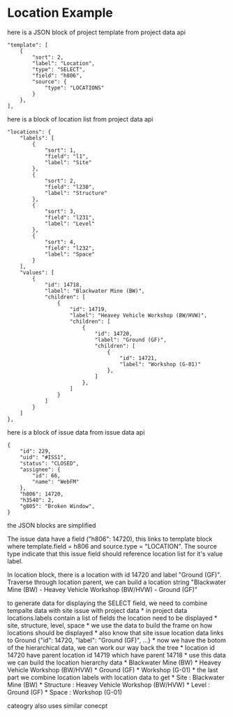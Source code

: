 Location Example
================

here is a JSON block of project template from project data api

    "template": [
        {
            "sort": 2,
            "label": "Location",
            "type": "SELECT",
            "field": "h806",
            "source": {
                "type": "LOCATIONS"
            }
        },
    ],

here is a block of location list from project data api

    "locations": {
        "labels": [
            {
                "sort": 1,
                "field": "l1",
                "label": "Site"
            },
            {
                "sort": 2,
                "field": "l230",
                "label": "Structure"
            },
            {
                "sort": 3,
                "field": "l231",
                "label": "Level"
            },
            {
                "sort": 4,
                "field": "l232",
                "label": "Space"
            }
        ],
        "values": [
            {
                "id": 14718,
                "label": "Blackwater Mine (BW)",
                "children": [
                    {
                        "id": 14719,
                        "label": "Heavey Vehicle Workshop (BW/HVW)",
                        "children": [
                            {
                                "id": 14720,
                                "label": "Ground (GF)",
                                "children": [
                                    {
                                        "id": 14721,
                                        "label": "Workshop (G-01)"
                                    },
                                ]
                            },
                        ]
                    }
                ]
            }
        ]
    },


here is a block of issue data from issue data api

    {
        "id": 229,
        "uid": "#ISS1",
        "status": "CLOSED",
        "assignee": {
            "id": 66,
            "name": "WebFM"
        },
        "h806": 14720,
        "h3540": 2,
        "g805": "Broken Window",
    }

the JSON blocks are simplified

The issue data have a field ("h806": 14720), this links to template block where template.field = h806 and source.type = "LOCATION".  The source type indicate that this issue field should reference location list for it's value label.

In location block, there is a location with id 14720 and label "Ground (GF)".  Traverse through location parent, we can build a location string "Blackwater Mine (BW) - Heavey Vehicle Workshop (BW/HVW) - Ground (GF)"

<a name="generate-view"/>
to generate data for displaying the SELECT field, we need to combine tempalte data with site issue with project data
* in project data locations.labels contain a list of fields the location need to be displayed
    * site, structure, level, space
    * we use the data to build the frame on how locations should be displayed
* also know that site issue location data links to Ground {"id": 14720, "label": "Ground (GF)", ...}
* now we have the botom of the hierarchical data, we can work our way back the tree
    * location id 14720 have parent location id 14719 which have parent 14718
    * use this data we can build the location hierarchy data
        * Blackwater Mine (BW)
        * Heavey Vehicle Workshop (BW/HVW)
        * Ground (GF)
        * Workshop (G-01)
* the last part we combine location labels with location data to get
    * Site : Blackwater Mine (BW)
    * Structure : Heavey Vehicle Workshop (BW/HVW)
    * Level : Ground (GF)
    * Space : Workshop (G-01)

cateogry also uses similar conecpt




